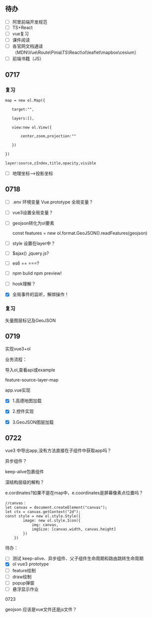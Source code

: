 ## 待办

- [ ] 阿里前端开发规范
- [ ] TS+React
- [ ] vue复习
- [ ] 课件阅读
- [ ] 各官网文档通读（MDN\Vue\Route\Pinia\TS\React\ol\leaflet\mapbox\cesium）
- [ ] 前端书籍（JS）

## 0717

### 复习

```html
map = new ol.Map({

​	target:"",

​	layers:[],

​	view:new ol.View({

​		center,zoom,projection:""

​	})

})

layer:source,zIndex,title,opacity,visible
```



- [ ] 地理坐标-->投影坐标

## 0718

- [ ] .env 环境变量 Vue.prototype 全局变量？  

- [ ] vue3设置全局变量？

- [ ] geojson转化为ol要素

  const features =  new ol.format.GeoJSON().readFeatures(geojson)

- [ ] style 设置在layer中？

- [ ] $ajax() ,jquery.js?

- [ ] es6 == ===?

- [ ] npm bulid npm preview!

- [ ] hook理解？

- [x] 全局事件的监听，解绑操作！

### 复习

矢量图层标记及GeoJSON

## 0719

实现vue3+ol

业务流程：

导入ol,查看api或example

feature-source-layer-map

app.vue实现 

- [x] 1.高德地图加载

- [x] 2.控件实现

- [x] 3.GeoJSON图层加载

## 0722

vue3 中导出app,没有方法直接在子组件中获取app吗？

异步组件？

keep-alive包裹组件

深结构层级的解构？

e.cordinates?如果不是在map中，e.coordinates是屏幕像素点位置吗？

```vue
//canvas：
let canvas = document.createElement("canvas");
let ctx = canvas.getContext("2d");
const style = new ol.style.Style({
        image: new ol.style.Icon({
            img: canvas,
            imgSize: [canvas.width, canvas.height]
        })
    })

```



待办：

- [ ] 测试 keep-alive、异步组件、父子组件生命周期和路由跳转生命周期
- [x] ol vue3 prototype
- [ ] feature绘制
- [ ] draw绘制
- [ ] popup弹窗
- [ ] 悬浮显示作业

0723

geojson 应该是vue文件还是js文件？